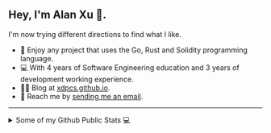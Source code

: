 ## Hey, I'm Alan Xu 👋.

I'm now trying different directions to find what I like.
* 🧐 Enjoy any project that uses the Go, Rust and Solidity programming language.
* 💻 With 4 years of Software Engineering education and 3 years of development working experience.
* ✍🏻 Blog at [xdpcs.github.io](https://xdpcs.github.io).
* 📧 Reach me by [sending me an email](mailto:xdpcsyy@gmail.com).
---
<details>
  <summary>Some of my Github Public Stats 💻</summary>
  <br>

<p align="center">
<img align="center" src="https://github-readme-stats.vercel.app/api/top-langs/?username=XdpCs&hide_langs_below=1&theme=default&line_height=27&layout=compact&hide=c" />
<img align="center" src="https://github-readme-stats.vercel.app/api?username=XdpCs&show_icons=true&count_private=true&include_all_commits=true&line_height=21" alt="XdpCs's Github Stats" />
</p>
</details>

